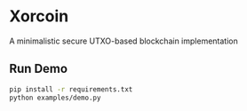 # Xorcoin
A minimalistic secure UTXO-based blockchain implementation

## Run Demo
```bash
pip install -r requirements.txt
python examples/demo.py
```
